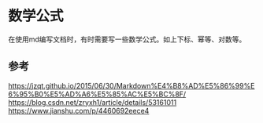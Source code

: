 # 数学公式
在使用md编写文档时，有时需要写一些数学公式。如上下标、幂等、对数等。  

## 参考
https://jzqt.github.io/2015/06/30/Markdown%E4%B8%AD%E5%86%99%E6%95%B0%E5%AD%A6%E5%85%AC%E5%BC%8F/  
https://blog.csdn.net/zryxh1/article/details/53161011  
https://www.jianshu.com/p/4460692eece4  
